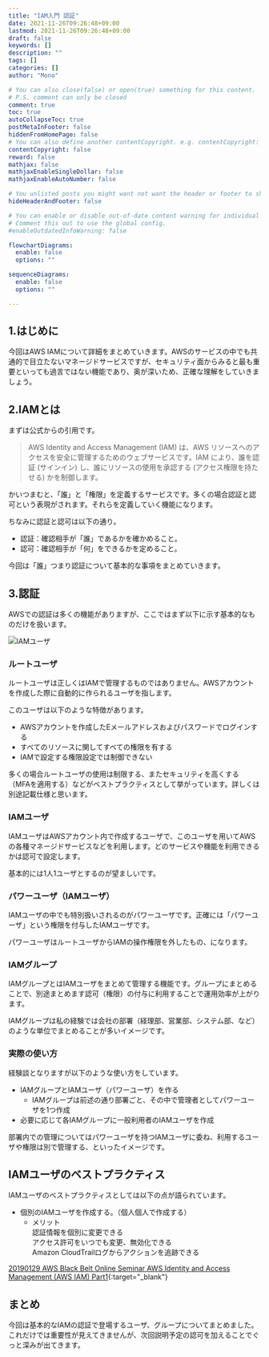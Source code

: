```yaml
---
title: "IAM入門 認証"
date: 2021-11-26T09:26:48+09:00
lastmod: 2021-11-26T09:26:48+09:00
draft: false
keywords: []
description: ""
tags: []
categories: []
author: "Mono"

# You can also close(false) or open(true) something for this content.
# P.S. comment can only be closed
comment: true
toc: true
autoCollapseToc: true
postMetaInFooter: false
hiddenFromHomePage: false
# You can also define another contentCopyright. e.g. contentCopyright: "This is another copyright."
contentCopyright: false
reward: false
mathjax: false
mathjaxEnableSingleDollar: false
mathjaxEnableAutoNumber: false

# You unlisted posts you might want not want the header or footer to show
hideHeaderAndFooter: false

# You can enable or disable out-of-date content warning for individual post.
# Comment this out to use the global config.
#enableOutdatedInfoWarning: false

flowchartDiagrams:
  enable: false
  options: ""

sequenceDiagrams: 
  enable: false
  options: ""

---
```


<!--more-->
## 1.はじめに
今回はAWS IAMについて詳細をまとめていきます。AWSのサービスの中でも共通的で目立たないマネージドサービスですが、セキュリティ面からみると最も重要といっても過言ではない機能であり、奥が深いため、正確な理解をしていきましょう。

## 2.IAMとは
まずは公式からの引用です。
>AWS Identity and Access Management (IAM) は、AWS リソースへのアクセスを安全に管理するためのウェブサービスです。IAM により、誰を認証 (サインイン) し、誰にリソースの使用を承認する (アクセス権限を持たせる) かを制御します。

かいつまむと、「誰」と「権限」を定義するサービスです。多くの場合認証と認可という表現がされます。それらを定義していく機能になります。

ちなみに認証と認可は以下の通り。
- 認証：確認相手が「誰」であるかを確かめること。
- 認可：確認相手が「何」をできるかを定めること。

今回は「誰」つまり認証について基本的な事項をまとめていきます。

## 3.認証
AWSでの認証は多くの機能がありますが、ここではまず以下に示す基本的なものだけを扱います。

![IAMユーザ](/img/iam/iam-01.jpg "IAMユーザの基本")

### ルートユーザ
ルートユーザは正しくはIAMで管理するものではありません。AWSアカウントを作成した際に自動的に作られるユーザを指します。

このユーザは以下のような特徴があります。
- AWSアカウントを作成したEメールアドレスおよびパスワードでログインする
- すべてのリソースに関してすべての権限を有する
- IAMで設定する権限設定では制御できない

多くの場合ルートユーザの使用は制限する、またセキュリティを高くする（MFAを適用する）などがベストプラクティスとして挙がっています。詳しくは別途記載仕様と思います。

### IAMユーザ
IAMユーザはAWSアカウント内で作成するユーザで、このユーザを用いてAWSの各種マネージドサービスなどを利用します。どのサービスや機能を利用できるかは認可で設定します。

基本的には1人1ユーザとするのが望ましいです。

### パワーユーザ（IAMユーザ）
IAMユーザの中でも特別扱いされるのがパワーユーザです。正確には「パワーユーザ」という権限を付与したIAMユーザです。

パワーユーザはルートユーザからIAMの操作権限を外したもの、になります。

### IAMグループ
IAMグループとはIAMユーザをまとめて管理する機能です。グループにまとめることで、別途まとめます認可（権限）の付与に利用することで運用効率が上がります。

IAMグループは私の経験では会社の部署（経理部、営業部、システム部、など）のような単位でまとめることが多いイメージです。

### 実際の使い方
経験談となりますが以下のような使い方をしています。

- IAMグループとIAMユーザ（パワーユーザ）を作る
  - IAMグループは前述の通り部署ごと、その中で管理者としてパワーユーザを1つ作成
- 必要に応じて各IAMグループに一般利用者のIAMユーザを作成

部署内での管理についてはパワーユーザを持つIAMユーザに委ね、利用するユーザや権限は別で管理する、といったイメージです。

## IAMユーザのベストプラクティス
IAMユーザのベストプラクティスとしては以下の点が語られています。
- 個別のIAMユーザを作成する。（個人個人で作成する）
  - メリット  
 認証情報を個別に変更できる  
 アクセス許可をいつでも変更、無効化できる  
 Amazon CloudTrailログからアクションを追跡できる
 
[20190129 AWS Black Belt Online Seminar AWS Identity and Access Management (AWS IAM) Part1](https://www.slideshare.net/AmazonWebServicesJapan/20190129-aws-black-belt-online-seminar-aws-identity-and-access-management-iam-part1){:target="_blank"}
## まとめ
今回は基本的なIAMの認証で登場するユーザ、グループについてまとめました。これだけでは重要性が見えてきませんが、次回説明予定の認可を加えることでぐっと深みが出てきます。

